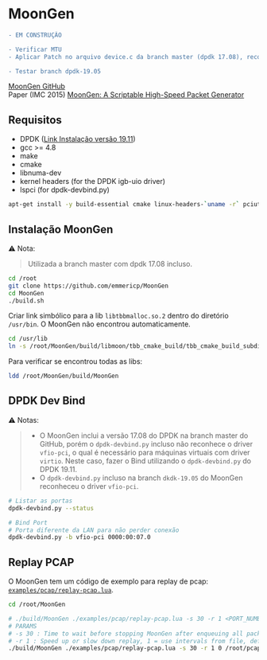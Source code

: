 # MoonGen
```diff
- EM CONSTRUÇÃO

- Verificar MTU
- Aplicar Patch no arquivo device.c da branch master (dpdk 17.08), recompilar para habilitar jumbo frame e testar

- Testar branch dpdk-19.05 
```
[MoonGen GitHub](https://github.com/emmericp/MoonGen)  
Paper (IMC 2015) [MoonGen: A Scriptable High-Speed Packet Generator](https://dl.acm.org/doi/abs/10.1145/2815675.2815692)

## Requisitos
- DPDK ([Link Instalação versão 19.11](https://github.com/lbfiorino/pcap-replay-tools/tree/main/pktgen-dpdk#instalar-dpdk))
- gcc >= 4.8
- make
- cmake
- libnuma-dev
- kernel headers (for the DPDK igb-uio driver)
- lspci (for dpdk-devbind.py)
```bash
apt-get install -y build-essential cmake linux-headers-`uname -r` pciutils libnuma-dev
```

## Instalação MoonGen
:warning: Nota:
> Utilizada a branch master com dpdk 17.08 incluso.
```bash
cd /root
git clone https://github.com/emmericp/MoonGen
cd MoonGen
./build.sh
```
Criar link simbólico para a lib `libtbbmalloc.so.2` dentro do diretório `/usr/bin`. O MoonGen não encontrou automaticamente.
```bash
cd /usr/lib
ln -s /root/MoonGen/build/libmoon/tbb_cmake_build/tbb_cmake_build_subdir_release/libtbbmalloc.so.2 libtbbmalloc.so.2
```
Para verificar se encontrou todas as libs:
```bash
ldd /root/MoonGen/build/MoonGen
```

## DPDK Dev Bind
:warning: Notas:
> - O MoonGen inclui a versão 17.08 do DPDK na branch master do GitHub, porém o `dpdk-devbind.py` incluso não reconhece o driver `vfio-pci`, o qual é necessário para máquinas virtuais com driver `virtio`. Neste caso, fazer o Bind utilizando o `dpdk-devbind.py` do DPDK 19.11.
> - O `dpdk-devbind.py` incluso na branch `dkdk-19.05` do MoonGen reconheceu o driver `vfio-pci`.

```bash
# Listar as portas 
dpdk-devbind.py --status

# Bind Port
# Porta diferente da LAN para não perder conexão
dpdk-devbind.py -b vfio-pci 0000:00:07.0
```

## Replay PCAP
O MoonGen tem um código de exemplo para replay de pcap: [`examples/pcap/replay-pcap.lua`](https://github.com/emmericp/MoonGen/blob/master/examples/pcap/replay-pcap.lua).
```bash
cd /root/MoonGen

# ./build/MoonGen ./examples/pcap/replay-pcap.lua -s 30 -r 1 <PORT_NUMBER> <PCAP_FILE
# PARAMS
# -s 30 : Time to wait before stopping MoonGen after enqueuing all packets. Increase for pcaps with a very low rate. Default = 10 seconds. 
# -r 1 : Speed up or slow down replay, 1 = use intervals from file, default = replay as fast as possible. Default = 0.
./build/MoonGen ./examples/pcap/replay-pcap.lua -s 30 -r 1 0 /root/pcaps/smallFlows.pcap
```
